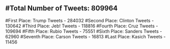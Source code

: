 #Total Number of Tweets: 809964 
---
#First Place: Trump Tweets - 284032
#Second Place: Clinton Tweets - 130642
#Third Place: Jeb! Tweets - 118816
#Fourth Place: Cruz Tweets - 109694
#Fifth Place: Rubio Tweets - 75551
#Sixth Place: Sanders Tweets - 62960
#Seventh Place: Carson Tweets - 16813
#Last Place: Kasich Tweets - 11456
